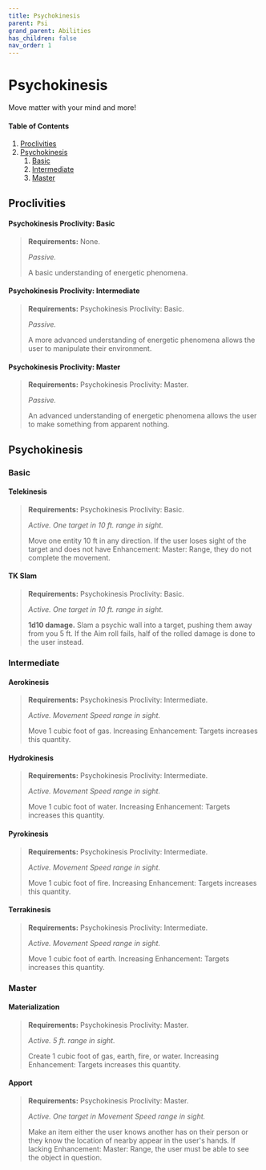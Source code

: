 ```yaml
---
title: Psychokinesis
parent: Psi
grand_parent: Abilities
has_children: false
nav_order: 1
---
```


# Psychokinesis

Move matter with your mind and more!

#### Table of Contents
1. [Proclivities](#proclivities)
2. [Psychokinesis](#psychokinesis-1)
    1. [Basic](#basic)
    2. [Intermediate](#intermediate)
    3. [Master](#master)

## Proclivities

#### Psychokinesis Proclivity: Basic
> **Requirements:** None.
> 
> *Passive.*
> 
> A basic understanding of energetic phenomena.

#### Psychokinesis Proclivity: Intermediate
> **Requirements:** Psychokinesis Proclivity: Basic.
> 
> *Passive.*
> 
> A more advanced understanding of energetic phenomena allows the user to manipulate their environment.

#### Psychokinesis Proclivity: Master
> **Requirements:** Psychokinesis Proclivity: Master.
> 
> *Passive.*
> 
> An advanced understanding of energetic phenomena allows the user to make something from apparent nothing.

## Psychokinesis

### Basic

#### Telekinesis
> **Requirements:** Psychokinesis Proclivity: Basic.
> 
> *Active. One target in 10 ft. range in sight.*
> 
> Move one entity 10 ft in any direction. If the user loses sight of the target and does not have Enhancement: Master: Range, they do not complete the movement.

#### TK Slam
> **Requirements:** Psychokinesis Proclivity: Basic.
> 
> *Active. One target in 10 ft. range in sight.*
> 
> **1d10 damage.** Slam a psychic wall into a target, pushing them away from you 5 ft. If the Aim roll fails, half of the rolled damage is done to the user instead.

### Intermediate

#### Aerokinesis
> **Requirements:** Psychokinesis Proclivity: Intermediate.
> 
> *Active. Movement Speed range in sight.*
> 
> Move 1 cubic foot of gas. Increasing Enhancement: Targets increases this quantity.

#### Hydrokinesis
> **Requirements:** Psychokinesis Proclivity: Intermediate.
> 
> *Active. Movement Speed range in sight.*
> 
> Move 1 cubic foot of water. Increasing Enhancement: Targets increases this quantity.

#### Pyrokinesis
> **Requirements:** Psychokinesis Proclivity: Intermediate.
> 
> *Active. Movement Speed range in sight.*
> 
> Move 1 cubic foot of fire. Increasing Enhancement: Targets increases this quantity.

#### Terrakinesis
> **Requirements:** Psychokinesis Proclivity: Intermediate.
> 
> *Active. Movement Speed range in sight.*
> 
> Move 1 cubic foot of earth. Increasing Enhancement: Targets increases this quantity.

### Master

#### Materialization
> **Requirements:** Psychokinesis Proclivity: Master.
> 
> *Active. 5 ft. range in sight.*
> 
> Create 1 cubic foot of gas, earth, fire, or water. Increasing Enhancement: Targets increases this quantity.

#### Apport
> **Requirements:** Psychokinesis Proclivity: Master.
> 
> *Active. One target in Movement Speed range in sight.*
> 
> Make an item either the user knows another has on their person or they know the location of nearby appear in the user's hands. If lacking Enhancement: Master: Range, the user must be able to see the object in question.
